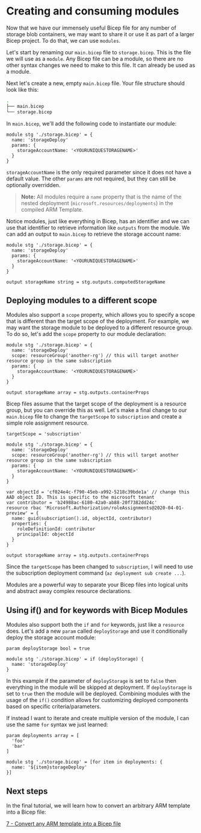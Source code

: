 # Creating and consuming modules

Now that we have our immensely useful Bicep file for any number of storage blob containers, we may want to share it or use it as part of a larger Bicep project. To do that, we can use `modules`.

Let's start by renaming our `main.bicep` file to `storage.bicep`. This is the file we will use as a `module`. Any Bicep file can be a module, so there are no other syntax changes we need to make to this file. It can already be used as a module.

Next let's create a new, empty `main.bicep` file. Your file structure should look like this:

```bash
.
├── main.bicep
└── storage.bicep
```

In `main.bicep`, we'll add the following code to instantiate our module:

```bicep
module stg './storage.bicep' = {
  name: 'storageDeploy'
  params: {
    storageAccountName: '<YOURUNIQUESTORAGENAME>'
  }
}
```

`storageAccountName` is the only required parameter since it does not have a default value. The other `params` are not required, but they can still be optionally overridden. 

>**Note:** All modules require a `name` property that is the name of the nested deployment (`microsoft.resources/deployments`) in the compiled ARM Template.

Notice modules, just like everything in Bicep, has an identifier and we can use that identifier to retrieve information like `outputs` from the module. We can add an output to `main.bicep` to retrieve the storage account name:

```bicep
module stg './storage.bicep' = {
  name: 'storageDeploy'
  params: {
    storageAccountName: '<YOURUNIQUESTORAGENAME>'
  }
}

output storageName string = stg.outputs.computedStorageName
```

## Deploying modules to a different scope

Modules also support a `scope` property, which allows you to specify a scope that is different than the target scope of the deployment. For example, we may want the storage module to be deployed to a different resource group. To do so, let's add the `scope` property to our module declaration:

```bicep
module stg './storage.bicep' = {
  name: 'storageDeploy'
  scope: resourceGroup('another-rg') // this will target another resource group in the same subscription
  params: {
    storageAccountName: '<YOURUNIQUESTORAGENAME>'
  }
}

output storageName array = stg.outputs.containerProps
```

Bicep files assume that the target scope of the deployment is a resource group, but you can override this as well. Let's make a final change to our `main.bicep` file to change the `targetScope` to `subscription` and create a simple role assignment resource.

```bicep
targetScope = 'subscription'

module stg './storage.bicep' = {
  name: 'storageDeploy'
  scope: resourceGroup('another-rg') // this will target another resource group in the same subscription
  params: {
    storageAccountName: '<YOURUNIQUESTORAGENAME>'
  }
}

var objectId = 'cf024e4c-f790-45eb-a992-5218c39bde1a' // change this AAD object ID. This is specific to the microsoft tenant
var contributor = 'b24988ac-6180-42a0-ab88-20f7382dd24c'
resource rbac 'Microsoft.Authorization/roleAssignments@2020-04-01-preview' = {
  name: guid(subscription().id, objectId, contributor)
  properties: {
    roleDefinitionId: contributor
    principalId: objectId
  }
}

output storageName array = stg.outputs.containerProps
```

Since the `targetScope` has been changed to `subscription`, I will need to use the subscription deployment command (`az deployment sub create ...`).

Modules are a powerful way to separate your Bicep files into logical units and abstract away complex resource declarations.

## Using if() and for keywords with Bicep Modules

Modules also support both the `if` and `for` keywords, just like a `resource` does. Let's add a new `param` called `deployStorage` and use it conditionally deploy the storage account module:

```bicep
param deployStorage bool = true

module stg './storage.bicep' = if (deployStorage) {
  name: 'storageDeploy'
}
```

In this example if the parameter of `deployStorage` is set to `false` then everything in the module will be skipped at deployment. If `deployStorage` is set to `true` then the module will be deployed. Combining modules with the usage of the `if()` condition allows for customizing deployed components based on specific criteria/parameters.

If instead I want to iterate and create multiple version of the module, I can use the same `for` syntax we just learned:

```bicep
param deployments array = [
  'foo'
  'bar'
]

module stg './storage.bicep' = [for item in deployments: {
  name: '${item}storageDeploy'
}]
```

## Next steps

In the final tutorial, we will learn how to convert an arbitrary ARM template into a Bicep file:

[7 - Convert any ARM template into a Bicep file](./07-convert-arm-template.md)
